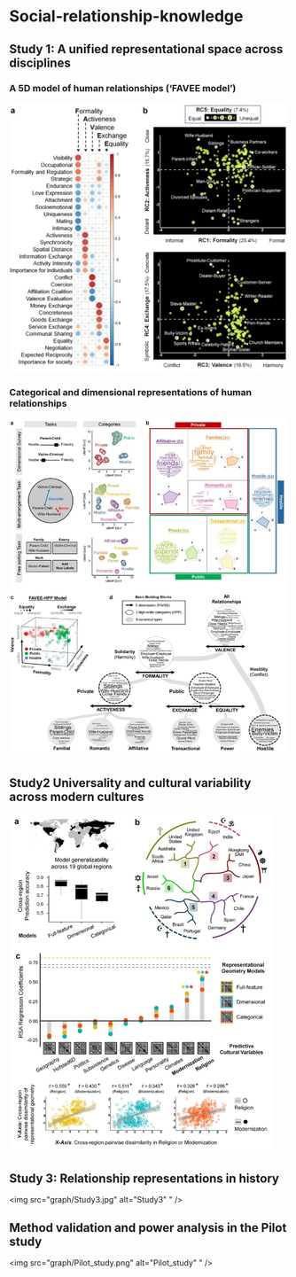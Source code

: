 # Social-relationship-knowledge
## **Study 1: A unified representational space across disciplines**

### **A 5D model of human relationships (‘FAVEE model’)**

<img src="graph/Study1_favee_model.jpg" alt="Study1" style="zoom:60%;" />

### **Categorical and dimensional representations of human relationships**

<img src="graph/Study1_categorical_model.jpg" alt="Study1" style="zoom:60%;" />

## **Study2 Universality and cultural variability across modern cultures**

<img src="graph/Study2.jpg" alt="Study2" style="zoom:60%;" />



## **Study 3: Relationship representations in history**
<img src="graph/Study3.jpg" alt="Study3" " />

## **Method validation and power analysis in the Pilot study**
<img src="graph/Pilot_study.png" alt="Pilot_study" " />
